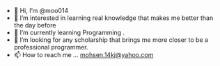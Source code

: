 - 👋 Hi, I’m @moo014
- 👀 I’m interested in learning real knowledge that makes me better than the day before 
- 🌱 I’m currently learning Programming .
- 💞️ I’m looking for any scholarship that brings me more closer to be a professional programmer. 
- 📫 How to reach me ... mohsen.14kj@yahoo.com 

<!---
moo014/moo014 is a ✨ special ✨ repository because its `README.md` (this file) appears on your GitHub profile.
You can click the Preview link to take a look at your changes.
--->
